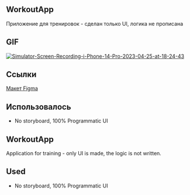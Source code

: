 ## WorkoutApp
Приложение для тренировок - сделан только UI, логика не прописана 

## GIF
<a href="https://ibb.co/X2yx3n8"><img src="https://i.ibb.co/r7b2cBs/Simulator-Screen-Recording-i-Phone-14-Pro-2023-04-25-at-18-24-43.gif" alt="Simulator-Screen-Recording-i-Phone-14-Pro-2023-04-25-at-18-24-43" border="0"></a>

## Ссылки
[Макет Figma]([https://www.figma.com/file/3GHS40k2waI96KWAXa9VoB/workout-tracking-app-johnny-jakubowicz?type=design&node-id=0-1&mode=design&t=SOCtVlrL3464yMQW-0])

## **Использовалось**
- No storyboard, 100% Programmatic UI

## WorkoutApp
Application for training - only UI is made, the logic is not written.

## **Used**
- No storyboard, 100% Programmatic UI
